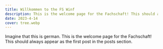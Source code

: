 ```yaml
---
title: Willkommen to the FS Winf
description: This is the welcome page for the Fachschaft! This should always appear as the first post in the posts section.
date: 2023-4-14
cover: tree.webp
---
```


Imagine that this is german.
This is the welcome page for the Fachschaft! This should always appear as the first post in the posts section.
